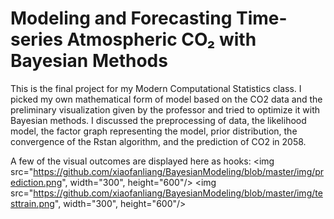# Modeling and Forecasting Time-series Atmospheric CO₂ with Bayesian Methods

This is the final project for my Modern Computational Statistics class. I picked my own mathematical form of model based on the CO2 data and the preliminary visualization given by the professor and tried to optimize it with Bayesian methods. I discussed the preprocessing of data, the likelihood model, the factor graph representing the model, prior distribution, the convergence of the Rstan algorithm, and the prediction of CO2 in 2058. 

A few of the visual outcomes are displayed here as hooks: 
<img src="https://github.com/xiaofanliang/BayesianModeling/blob/master/img/prediction.png", width="300", height="600"/>
<img src="https://github.com/xiaofanliang/BayesianModeling/blob/master/img/testtrain.png", width="300", height="600"/>
